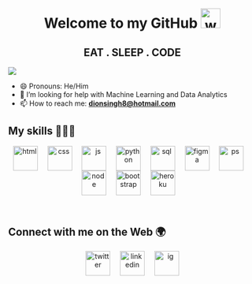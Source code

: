 <h1 align="center">Welcome to my GitHub <img src="https://raw.githubusercontent.com/nixin72/nixin72/master/wave.gif" alt="waving-hand-gif" height="40" width="40" /></h1>

<h2  align="center">EAT  .  SLEEP  .  CODE</h2>

![](https://pbs.twimg.com/profile_banners/786168534/1629086672/1500x500)


<!--**DionMS8/DionMS8** is a ✨ _special_ ✨ repository because its `README.md` (this file) appears on your GitHub profile.


- 🔭 I’m currently working on ...
- 🌱 I’m currently learning ...
-->

- 😄 Pronouns: He/Him
- 🤔 I’m looking for help with Machine Learning and Data Analytics
- 📫 How to reach me: **dionsingh8@hotmail.com**

## My skills 👨🏽‍💻

<p align="center">
<img align="center" src="https://img.icons8.com/color/48/000000/html-5--v1.png" alt="html" height="50" width="50" /> &nbsp;&nbsp;&nbsp;
<img align="center" src="https://img.icons8.com/color/50/000000/css3.png" alt="css" height="50" width="50" />&nbsp;&nbsp;&nbsp;&nbsp;
<img align="center" src="https://img.icons8.com/color/48/000000/javascript--v1.png" alt="js" height="50" width="50" />&nbsp;&nbsp;&nbsp;&nbsp;
<img align="center" src="https://img.icons8.com/color/48/000000/python--v1.png" alt="python" height="50" width="50" />&nbsp;&nbsp;&nbsp;&nbsp;
<img align="center" src="https://img.icons8.com/color/48/000000/mysql-logo.png" alt="sql" height="50" width="50" />&nbsp;&nbsp;&nbsp;&nbsp;
<img align="center" src="https://img.icons8.com/color/48/000000/figma--v1.png" alt="figma" height="50" width="50" />&nbsp;&nbsp;&nbsp;&nbsp;
<img align="center" src="https://img.icons8.com/fluency/48/000000/adobe-photoshop.png" alt="ps" height="50" width="50" />&nbsp;&nbsp;&nbsp;&nbsp;
<img align="center" src="https://img.icons8.com/color/48/000000/nodejs.png" alt="node" height="50" width="50" />&nbsp;&nbsp;&nbsp;&nbsp;
<img align="center" src="https://img.icons8.com/color/48/000000/bootstrap.png" alt="bootstrap" height="50" width="50" />&nbsp;&nbsp;&nbsp;&nbsp;
<img align="center" src="https://img.icons8.com/ios/50/000000/heroku.png" alt="heroku" height="50" width="50" />&nbsp;&nbsp;&nbsp;&nbsp;
</p>

<br>


## Connect with me on the Web 🌍

<p align="center">
<a href="https://twitter.com/Dion_MS8" target="blank"><img align="center" src="https://img.icons8.com/cute-clipart/64/000000/twitter.png" alt="twitter" height="50" width="50" /></a> &nbsp;&nbsp;&nbsp;
<a href="https://www.linkedin.com/in/dion-singh-914467164/" target="blank"><img align="center" src="https://img.icons8.com/cute-clipart/64/000000/linkedin.png" alt="linkedin" height="50" width="50" /></a>&nbsp;&nbsp;&nbsp;&nbsp;
<a href="https://www.instagram.com/dion_ms8/" target="blank"><img align="center" src="https://img.icons8.com/cute-clipart/64/000000/instagram-new.png" alt="ig" height="50" width="50" /></a>
</p>

<br>


